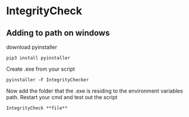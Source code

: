 # IntegrityCheck

## Adding to path on windows

download pyinstaller
```
pip3 install pyinstaller
```

Create .exe from your script
```
pyinstaller -F IntegrityChecker
```

Now add the folder that the .exe is residing to the environment variables path.
Restart your cmd and test out the script
```
IntegrityCheck **file**
